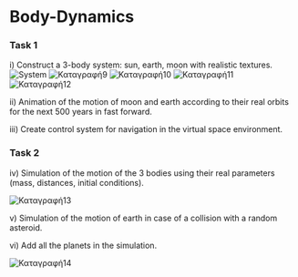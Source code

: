 # Body-Dynamics
### Task 1
i) Construct a 3-body system: sun, earth, moon with realistic textures.
![System](https://user-images.githubusercontent.com/43147324/85036472-db3d8000-b18c-11ea-9d03-14827f612881.png)
![Καταγραφή9](https://user-images.githubusercontent.com/43147324/65924726-ba62ae00-e3f6-11e9-8c8b-44190f004af4.PNG)
![Καταγραφή10](https://user-images.githubusercontent.com/43147324/65924729-bc2c7180-e3f6-11e9-9e9d-e7b2abc04f23.PNG)
![Καταγραφή11](https://user-images.githubusercontent.com/43147324/65924731-bdf63500-e3f6-11e9-8cc7-03bdd70e9c41.PNG)
![Καταγραφή12](https://user-images.githubusercontent.com/43147324/65924734-bfbff880-e3f6-11e9-8cc8-82bc96a48ac8.PNG)

ii) Animation of the motion of moon and earth according to their real orbits for the next 500 years in fast forward. 

iii) Create control system for navigation in the virtual space environment.

### Task 2
iv) Simulation of the motion of the 3 bodies using their real parameters (mass, distances, initial conditions).

![Καταγραφή13](https://user-images.githubusercontent.com/43147324/65925005-ac615d00-e3f7-11e9-9c64-d5220f5be0d4.PNG)

v) Simulation of the motion of earth in case of a collision with a random asteroid.

vi) Add all the planets in the simulation.

![Καταγραφή14](https://user-images.githubusercontent.com/43147324/65925007-af5c4d80-e3f7-11e9-9604-2c2705b16c02.PNG)

